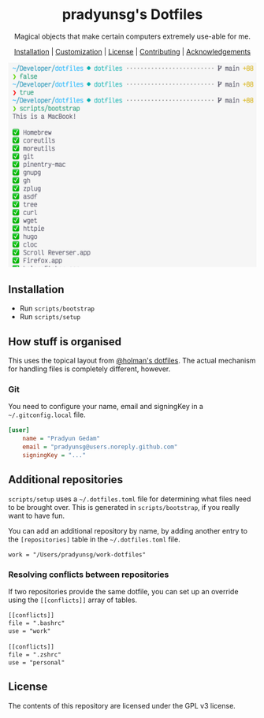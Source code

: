 <h1 align="center">
  pradyunsg's Dotfiles
</h1>
<p align="center">
  Magical objects that make certain computers extremely use-able for me.
</p>

<p align="center">
  <a href="#installation">Installation</a> |
  <a href="#customization">Customization</a> |
  <a href="#license">License</a> |
  <a href="#contributing">Contributing</a> |
  <a href="#acknowledgements">Acknowledgements</a>
</p>

<p align="center">
  <img src="README-image.png" alt="Screenshot of my terminal set-up as on 2020-08-11"/>
</p>

## Installation

- Run `scripts/bootstrap`
- Run `scripts/setup`

## How stuff is organised

This uses the topical layout from [@holman's dotfiles](https://github.com/holman/dotfiles). The actual mechanism for handling files is completely different, however.

### Git

You need to configure your name, email and signingKey in a `~/.gitconfig.local` file.

```ini
[user]
	name = "Pradyun Gedam"
	email = "pradyunsg@users.noreply.github.com"
	signingKey = "..."
```

## Additional repositories

`scripts/setup` uses a `~/.dotfiles.toml` file for determining what files need to be brought over. This is generated in `scripts/bootstrap`, if you really want to have fun.

You can add an additional repository by name, by adding another entry to the `[repositories]` table in the `~/.dotfiles.toml` file.

```
work = "/Users/pradyunsg/work-dotfiles"
```

### Resolving conflicts between repositories

If two repositories provide the same dotfile, you can set up an override using the `[[conflicts]]` array of tables.

```
[[conflicts]]
file = ".bashrc"
use = "work"

[[conflicts]]
file = ".zshrc"
use = "personal"
```

## License

The contents of this repository are licensed under the GPL v3 license.
